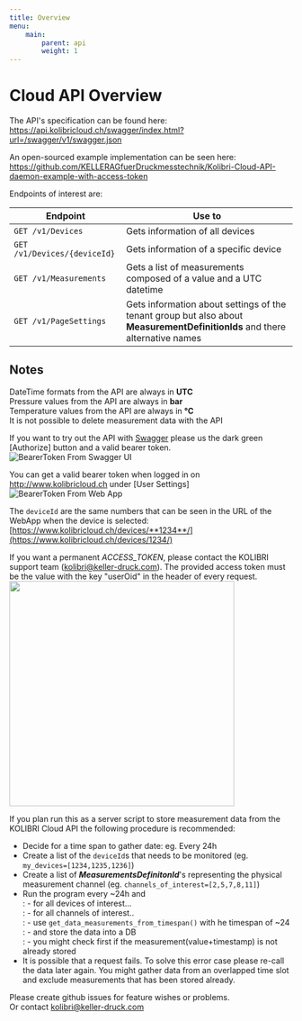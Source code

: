 ```yaml
---
title: Overview
menu:
    main:
        parent: api
        weight: 1
---
```


# Cloud API Overview

The API's specification can be found here: <https://api.kolibricloud.ch/swagger/index.html?url=/swagger/v1/swagger.json>

An open-sourced example implementation can be seen here: <https://github.com/KELLERAGfuerDruckmesstechnik/Kolibri-Cloud-API-daemon-example-with-access-token>

Endpoints of interest are:  

| Endpoint                     | Use to                                                                                                                      |
| ---------------------------- | --------------------------------------------------------------------------------------------------------------------------- |
| `GET /v1/Devices`            | Gets information of all devices                                                                                             |
| `GET /v1/Devices/{deviceId}` | Gets information of a specific device                                                                                       |
| `GET /v1/Measurements`       | Gets a list of measurements composed of a value and a UTC datetime                                                          |
| `GET /v1/PageSettings`       | Gets information about settings of the tenant group but also about **MeasurementDefinitionIds** and there alternative names |

## Notes

DateTime formats from the API are always in **UTC**  
Pressure values from the API are always in **bar**  
Temperature values from the API are always in **°C**  
It is not possible to delete measurement data with the API  

If you want to try out the API with [Swagger](https://api.kolibricloud.ch/swagger/index.html?url=/swagger/v1/swagger.json) please us the dark green [Authorize] button and a valid bearer token.  
![BearerToken From Swagger UI](../img/BearerTokenFromSwaggerUI.png)

You can get a valid bearer token when logged in on <http://www.kolibricloud.ch> under [User Settings]  
![BearerToken From Web App](../img/BearerTokenFromWebApp.png)

The `deviceId` are the same numbers that can be seen in the URL of the WebApp when the device is selected: [https://www.kolibricloud.ch/devices/**1234**/](https://www.kolibricloud.ch/devices/1234/)

If you want a permanent *ACCESS_TOKEN*, please contact the KOLIBRI support team (<kolibri@keller-druck.com>).
The provided access token must be the value with the key "userOid" in the header of every request.
<img src="https://i.imgur.com/BtOYz6h.png" width="400">

If you plan run this as a server script to store measurement data from the KOLIBRI Cloud API the following procedure is recommended:

- Decide for a time span to gather date: eg. Every 24h
- Create a list of the `deviceId`s that needs to be monitored (eg. `my_devices=[1234,1235,1236]`)  
- Create a list of ***MeasurementsDefinitonId***'s representing the physical measurement channel (eg. `channels_of_interest=[2,5,7,8,11]`)  
- Run the program every ~24h and  
    : - for all devices of interest...  
    : - for all channels of interest..  
    : - use `get_data_measurements_from_timespan()` with he timespan of ~24  
    : - and store the data into a DB  
    : - you might check first if the measurement(value+timestamp) is not already stored  
- It is possible that a request fails. To solve this error case please re-call the data later again. You might gather data from an overlapped time slot and exclude measurements that has been stored already.  

Please create github issues for feature wishes or problems.  
Or contact <kolibri@keller-druck.com>
